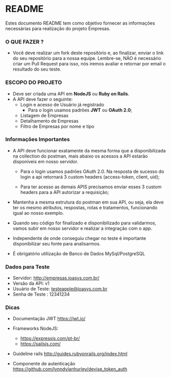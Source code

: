 # README

Estes documento README tem como objetivo fornecer as informações necessárias para realização do projeto Empresas.

### O QUE FAZER ?

- Você deve realizar um fork deste repositório e, ao finalizar, enviar o link do seu repositório para a nossa equipe. Lembre-se, NÃO é necessário criar um Pull Request para isso, nós iremos avaliar e retornar por email o resultado do seu teste.

### ESCOPO DO PROJETO

- Deve ser criada uma API em **NodeJS** ou **Ruby on Rails**.
- A API deve fazer o seguinte:
  - Login e acesso de Usuário já registrado
    - Para o login usamos padrões **JWT** ou **OAuth 2.0**;
  - Listagem de Empresas
  - Detalhamento de Empresas
  - Filtro de Empresas por nome e tipo

### Informações Importantes

- A API deve funcionar exatamente da mesma forma que a disponibilizada na collection do postman, mais abaixo os acessos a API estarão disponíveis em nosso servidor.

  - Para o login usamos padrões OAuth 2.0. Na resposta de sucesso do login a api retornará 3 custom headers (access-token, client, uid);

  - Para ter acesso as demais APIS precisamos enviar esses 3 custom headers para a API autorizar a requisição;

- Mantenha a mesma estrutura do postman em sua API, ou seja, ela deve ter os mesmo atributos, respostas, rotas e tratamentos, funcionando igual ao nosso exemplo.
- Quando seu código for finalizado e disponibilizado para validarmos, vamos subir em nosso servidor e realizar a integração com o app.
- Independente de onde conseguiu chegar no teste é importante disponibilizar seu fonte para analisarmos.
- É obrigatório utilização de Banco de Dados MySql/PostgreSQL

### Dados para Teste

- Servidor: http://empresas.ioasys.com.br/
- Versão da API: v1
- Usuário de Teste: testeapple@ioasys.com.br
- Senha de Teste : 12341234

### Dicas

- Documentação JWT https://jwt.io/
- Frameworks NodeJS:

  - https://expressjs.com/pt-br/
  - https://sailsjs.com/

- Guideline rails http://guides.rubyonrails.org/index.html
- Componente de autenticação https://github.com/lynndylanhurley/devise_token_auth
